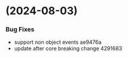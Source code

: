 #  (2024-08-03)


### Bug Fixes

* support non object events ae9476a
* update after core breaking change 4291683



